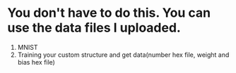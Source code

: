 # You don't have to do this. You can use the data files I uploaded.

1. MNIST
2. Training your custom structure and get data(number hex file, weight and bias hex file)
